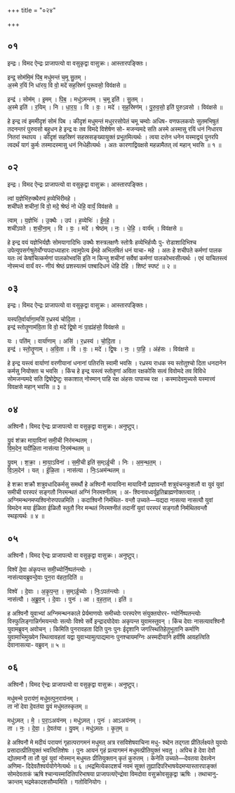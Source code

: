 +++
title = "०२४"

+++


## ०१
इन्द्रः। विमद ऐन्द्रः प्राजापत्यो वा वसुकृद्वा वासुक्रः। आस्तारपङ्क्तिः।

इन्द्र॒ सोम॑मि॒मं पि॑ब॒ मधु॑मन्तं च॒मू सु॒तम् ।  
अ॒स्मे र॒यिं नि धा॑रय॒ वि वो॒ मदे॑ सह॒स्रिणं॑ पुरूवसो॒ विव॑क्षसे ॥

इन्द्र॑ । सोम॑म् । इ॒मम् । पि॒ब॒ । मधु॑ऽमन्तम् । च॒मू इति॑ । सु॒तम् ।  
अ॒स्मे इति॑ । र॒यिम् । नि । धा॒र॒य॒ । वि । वः॒ । मदे॑ । स॒ह॒स्रिण॑म् । पु॒रु॒व॒सो॒ इति॑ पुरुऽवसो । विव॑क्षसे ॥

हे इन्द्र त्वं इममीदृशं सोमं पिब । कीदृशं मधुमन्तं मधुररसोपेतं चमू चम्वोः अधिष- वणफलकयोः सुतमभिषुतं तदनन्तरं पुरुवसो बहुधन हे इन्द्र वः तव विमदे विशेषेण सो- मजन्यमदे सति अस्मे अस्मासु रयिं धनं निधारय नितरां स्थापय । कीदृशं सहस्रिणं सहस्रसङ्ख्यायुक्तं प्रभूतमित्यर्थः । त्वया दत्तेन धनेन यस्माद्वयं पुनरपि त्वदर्थं यागं कुर्मः तस्मादस्मासु धनं निधेहीत्यर्थः । अतः कारणाद्विवक्षसे महन्नामैतत् त्वं महान् भवसि ॥ १ ॥

## ०२
इन्द्रः। विमद ऐन्द्रः प्राजापत्यो वा वसुकृद्वा वासुक्रः। आस्तारपङ्क्तिः।

त्वां य॒ज्ञेभि॑रु॒क्थैरुप॑ ह॒व्येभि॑रीमहे ।  
शची॑पते शचीनां॒ वि वो॒ मदे॒ श्रेष्ठं॑ नो धेहि॒ वार्यं॒ विव॑क्षसे ॥

त्वाम् । य॒ज्ञेभिः॑ । उ॒क्थैः । उप॑ । ह॒व्येभिः॑ । ई॒म॒हे॒ ।  
शची॑ऽपते । श॒ची॒ना॒म् । वि । वः॒ । मदे॑ । श्रेष्ठ॑म् । नः॒ । धे॒हि॒ । वार्य॑म् । विव॑क्षसे ॥

हे इन्द्र वयं यज्ञेभिर्यज्ञैः सोमयागादिभिः उक्थैः शस्त्रलक्षणैः स्तोत्रैः हव्येभिर्हव्यैः पु- रोडाशादिभिश्च उपेत्युपसर्गश्रुतेर्योग्यपदाध्याहारः त्वामुपेत्य ईमहे अभिलषितं धनं याचा- महे । अतः हे शचीपते कर्मणां पालक यतः त्वं केषांचित्कर्मणां पालकोभवसि इति न किन्तु शचीनां सर्वेषां कर्मणां पालकोभवसीत्यर्थः । एवं याचितस्त्वं नोस्मभ्यं वार्यं वर- णीयं श्रेष्ठं प्रशस्यतमं पश्बादिधनं धेहि देहि । शिष्टं स्पष्टं ॥ २ ॥

## ०३
इन्द्रः। विमद ऐन्द्रः प्राजापत्यो वा वसुकृद्वा वासुक्रः। आस्तारपङ्क्तिः।

यस्पति॒र्वार्या॑णा॒मसि॑ र॒ध्रस्य॑ चोदि॒ता ।  
इन्द्र॑ स्तोतॄ॒णाम॑वि॒ता वि वो॒ मदे॑ द्वि॒षो नः॑ पा॒ह्यंह॑सो॒ विव॑क्षसे ॥

यः । पति॑म् । वार्या॑णाम् । असि॑ । र॒ध्रस्य॑ । चो॒दि॒ता ।  
इन्द्र॑ । स्तो॒तॄ॒णाम् । अ॒वि॒ता । वि । वः॒ । मदे॑ । द्वि॒षः । नः॒ । पा॒हि॒ । अंह॑सः । विव॑क्षसे ॥

हे इन्द्र यस्त्वं वार्याणां वरणीयानां धनानां पतिरसि स्वामी भवसि । रध्रस्य राधक स्य स्तोतुश्चो दिता धनदानेन कर्मसु नियोक्ता च भवसि । किंच हे इन्द्र यस्त्वं स्तोतॄणां अविता रक्षकोसि सत्वं विवोमदे तव विविधे सोमजन्यमदे सति द्विषोद्वेष्टुः सकाशात् नोस्मान् पाहि रक्ष अंहसः पापाच्च रक्ष । कस्मादेवमुच्यसे यस्मात्त्वं विवक्षसे महान् भवसि ॥ ३ ॥

## ०४
अश्विनौ। विमद ऐन्द्रः प्राजापत्यो वा वसुकृद्वा वासुक्रः। अनुष्टुप्।

यु॒वं श॑क्रा माया॒विना॑ समी॒ची निर॑मन्थतम् ।  
वि॒म॒देन॒ यदी॑ळि॒ता नास॑त्या नि॒रम॑न्थतम् ॥

यु॒वम् । श॒क्रा॒ । मा॒या॒ऽविना॑ । स॒मी॒ची इति॑ स॒म्ऽई॒ची । निः । अ॒म॒न्थ॒त॒म् ।  
वि॒ऽम॒देन॑ । यत् । ई॒ळि॒ता । नास॑त्या । निः॒ऽअम॑न्थतम् ॥

हे शक्रा शक्रौ शत्रुवधादिकर्मसु समर्थौ हे अश्विनौ मायाविना मायाविनौ प्रज्ञावन्तौ शत्रुवंचनकुशलौ वा युवं युवां समीची परस्परं सङ्गतौ निरमन्थतं अग्निं निरमश्नीतम् । अ- श्विनावध्वर्यूइतिब्राह्मणोक्तत्वात् । अग्निमन्थनमप्यश्विनोरुपपन्नमिति । कदाश्विनौ निर्मथित- वन्तौ उच्यते—यद्यदा नासत्या नासत्यौ युवां विमदेन मया ईळिता ईळितौ स्तुतौ निर मन्थतं निरमश्नीतं तदानीं युवां परस्परं सङ्गतौ निर्मथितवन्तौ स्थइत्यर्थः ॥ ४ ॥

## ०५
अश्विनौ। विमद ऐन्द्रः प्राजापत्यो वा वसुकृद्वा वासुक्रः। अनुष्टुप्।

विश्वे॑ दे॒वा अ॑कृपन्त समी॒च्योर्नि॒ष्पत॑न्त्योः ।  
नास॑त्यावब्रुवन्दे॒वाः पुन॒रा व॑हता॒दिति॑ ॥

विश्वे॑ । दे॒वाः । अ॒कृ॒प॒न्त॒ । स॒म्ऽई॒च्योः । निः॒ऽपत॑न्त्योः ।  
नास॑त्यौ । अ॒ब्रु॒व॒न् । दे॒वाः । पुनः॑ । आ । व॒ह॒ता॒त् । इति॑ ॥

ह अश्विनौ युवाभ्यां अग्निमन्थनकाले प्रेर्यमाणयोः समीच्योः परस्परेण संयुक्तयोरर- ण्योर्निष्पतन्त्योः विस्फुलिङ्गान्निर्गमयन्त्योः सत्योः विश्वे सर्वे इन्द्रादयोदेवाः अकृपन्त युवामस्तुवन् । किंच देवाः नासत्यावश्विनौ युवामब्रुवन् अवोचन् । किमिति पुनरावहता दिति पुनः पुनः ईदृशानि जगत्स्थितिहेतुभूतानि कर्माणि युवामाभिमुख्येन स्थित्वावहतां यद्वा युवाभ्यामुत्पाद्यमानः पुनश्चायमग्निः अस्मदीयानि हवींषि आवहत्विति देवानासत्या- वब्रुवन् ॥ ५ ॥

## ०६
अश्विनौ। विमद ऐन्द्रः प्राजापत्यो वा वसुकृद्वा वासुक्रः। अनुष्टुप्।

मधु॑मन्मे प॒राय॑णं॒ मधु॑म॒त्पुन॒राय॑नम् ।  
ता नो॑ देवा दे॒वत॑या यु॒वं मधु॑मतस्कृतम् ॥

मधु॑ऽमत् । मे॒ । प॒रा॒ऽअय॑नम् । मधु॑ऽमत् । पुनः॑ । आऽअय॑नम् ।  
ता । नः॒ । दे॒वा॒ । दे॒वत॑या । यु॒वम् । मधु॑ऽमतः । कृ॒त॒म् ॥

हे अश्विनौ मे मदीयं परायणं गृहात्परागमनं मधुमत् अत्र रसविशेषवाचिना मधु- श्ब्देन तद्गता प्रीतिर्लक्ष्यते युवयोः प्रसादात्प्रीतियुक्तं भवत्वितिशेषः । पुनः आयनं गृहं प्रत्यागमनं मधुमत्प्रीतियुक्तं भवतु । अपिच हे देवा देवौ द्योतमानौ ता तौ युवं युवां नोस्मान् मधुमतः प्रीतियुक्तान् कृतं कुरुतम् । केनेति उच्यते—देवतया देवत्वेन अणिमा- दिदेवतैश्वर्ययोगेनेत्यर्थः ॥ ६ ॥भद्रमित्येकादशर्चं नवमं सूक्तं तुह्यादिपरिभाषयेदमप्यास्तारपाङ्क्तं सोमदेवताकं ऋषि श्चान्यस्मादितिपरिभाषया प्राजापत्यऎन्द्रोवा विमदोवा वसुक्रोवसुकृद्वा ऋषिः । तथाचानु- क्रान्तम् भद्रमेकादशसौम्यमिति । गतोविनियोगः ।